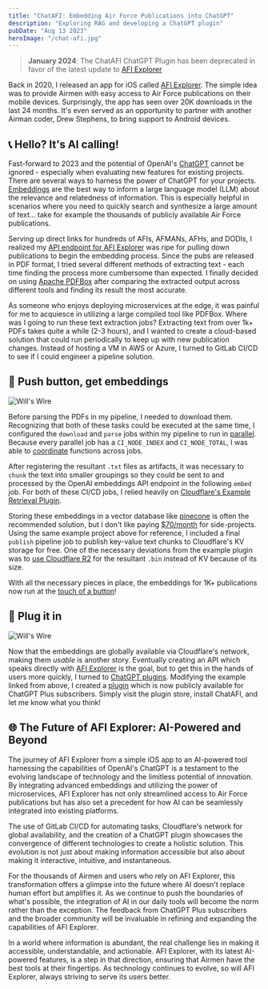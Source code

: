 ```yaml
---
title: "ChatAFI: Embedding Air Force Publications into ChatGPT"
description: "Exploring RAG and developing a ChatGPT plugin"
pubDate: "Aug 13 2023"
heroImage: "/chat-afi.jpg"
---
```


> **January 2024**: The ChatAFI ChatGPT Plugin has been deprecated in favor of the latest update to [AFI Explorer](https://afiexplorer.com)

Back in 2020, I released an app for iOS called [AFI Explorer](tab:https://apps.apple.com/us/app/afi-explorer/id1564964107). The simple idea was to provide Airmen with easy access to Air Force publications on their mobile devices. Surprisingly, the app has seen over 20K downloads in the last 24 months. It's even served as an opportunity to partner with another Airman coder, Drew Stephens, to bring support to Android devices.

## 📞 Hello? It's AI calling!

Fast-forward to 2023 and the potential of OpenAI's [ChatGPT](tab:https://openai.com/chatgpt) cannot be ignored - especially when evaluating new features for existing projects. There are several ways to harness the power of ChatGPT for your projects. [Embeddings](tab:https://platform.openai.com/docs/guides/embeddings/what-are-embeddings) are the best way to inform a large language model (LLM) about the relevance and relatedness of information. This is especially helpful in scenarios where you need to quickly search and synthesize a large amount of text... take for example the thousands of publicly available Air Force publications.

Serving up direct links for hundreds of AFIs, AFMANs, AFHs, and DODIs, I realized my [API endpoint for AFI Explorer](tab:https://api.afiexplorer.com/v2/) was ripe for pulling down publications to begin the embedding process. Since the pubs are released in PDF format, I tried several different methods of extracting text - each time finding the process more cumbersome than expected. I finally decided on using [Apache PDFBox](tab:https://pdfbox.apache.org) after comparing the extracted output across different tools and finding its result the most accurate.

As someone who enjoys deploying microservices at the edge, it was painful for me to acquiesce in utilizing a large compiled tool like PDFBox. Where was I going to run these text extraction jobs? Extracting text from over 1k+ PDFs takes quite a while (2-3 hours), and I wanted to create a cloud-based solution that could run periodically to keep up with new publication changes. Instead of hosting a VM in AWS or Azure, I turned to GitLab CI/CD to see if I could engineer a pipeline solution.

## 🎰 Push button, get embeddings

![Will's Wire](https://assets.willswire.com/blog/chatafi/pipeline.jpeg)

Before parsing the PDFs in my pipeline, I needed to download them. Recognizing that both of these tasks could be executed at the same time, I configured the `download` and `parse` jobs within my pipeline to run in [parallel](tab:https://docs.gitlab.com/ee/ci/yaml/#parallel). Because every parallel job has a `CI_NODE_INDEX` and `CI_NODE_TOTAL`, I was able to [coordinate](tab:https://gitlab.com/willswire/chat-afi/-/blob/v0.0.1/collector/src/download.js?ref_type=tags#L32) functions across jobs.

After registering the resultant `.txt` files as artifacts, it was necessary to `chunk` the text into smaller groupings so they could be sent to and processed by the OpenAI embeddings API endpoint in the following `embed` job. For both of these CI/CD jobs, I relied heavily on [Cloudflare's Example Retrieval Plugin](tab:https://github.com/cloudflare/chatgpt-plugin/tree/main/example-retrieval-plugin/scripts).

Storing these embeddings in a vector database like [pinecone](tab:https://www.pinecone.io) is often the recommended solution, but I don't like paying [$70/month](tab:https://www.pinecone.io/pricing/) for side-projects. Using the same example project above for reference, I included a final `publish` pipeline job to publish key-value text chunks to Cloudflare's KV storage for free. One of the necessary deviations from the example plugin was to [use Cloudflare R2](tab:https://gitlab.com/willswire/chat-afi/-/blob/v0.0.1/.gitlab-ci.yml?ref_type=tags#L71) for the resultant `.bin` instead of KV because of its size.

With all the necessary pieces in place, the embeddings for 1K+ publications now run at the [touch of a button](tab:https://gitlab.com/willswire/chat-afi/-/pipelines/1021210507)!

## 🔌 Plug it in

![Will's Wire](https://assets.willswire.com/blog/chatafi/plugin.png)

Now that the embeddings are globally available via Cloudflare's network, making them _usable_ is another story. Eventually creating an API which speaks directly with [AFI Explorer](tab:https://apps.apple.com/us/app/afi-explorer/id1564964107) is the goal, but to get this in the hands of users more quickly, I turned to [ChatGPT plugins](tab:https://openai.com/blog/chatgpt-plugins). Modifying the example linked from above, I created a [plugin](tab:https://gitlab.com/willswire/chat-afi/-/blob/v0.0.1/plugin) which is now publicly available for ChatGPT Plus subscribers. Simply visit the plugin store, install ChatAFI, and let me know what you think!

## 🌐 The Future of AFI Explorer: AI-Powered and Beyond

The journey of AFI Explorer from a simple iOS app to an AI-powered tool harnessing the capabilities of OpenAI's ChatGPT is a testament to the evolving landscape of technology and the limitless potential of innovation. By integrating advanced embeddings and utilizing the power of microservices, AFI Explorer has not only streamlined access to Air Force publications but has also set a precedent for how AI can be seamlessly integrated into existing platforms.

The use of GitLab CI/CD for automating tasks, Cloudflare's network for global availability, and the creation of a ChatGPT plugin showcases the convergence of different technologies to create a holistic solution. This evolution is not just about making information accessible but also about making it interactive, intuitive, and instantaneous.

For the thousands of Airmen and users who rely on AFI Explorer, this transformation offers a glimpse into the future where AI doesn't replace human effort but amplifies it. As we continue to push the boundaries of what's possible, the integration of AI in our daily tools will become the norm rather than the exception. The feedback from ChatGPT Plus subscribers and the broader community will be invaluable in refining and expanding the capabilities of AFI Explorer.

In a world where information is abundant, the real challenge lies in making it accessible, understandable, and actionable. AFI Explorer, with its latest AI-powered features, is a step in that direction, ensuring that Airmen have the best tools at their fingertips. As technology continues to evolve, so will AFI Explorer, always striving to serve its users better.
